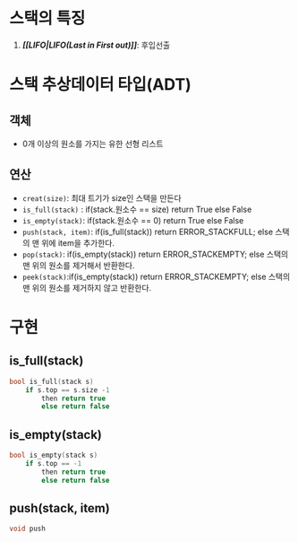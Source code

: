 # 스택의 특징
1. ***[[LIFO|LIFO(Last in First out)]]***: 후입선출
# 스택 추상데이터 타입(ADT)
## 객체
- 0개 이상의 원소를 가지는 유한 선형 리스트
## 연산
- `creat(size)`: 최대 트기가 size인 스택을 만든다
- `is_full(stack)` : if(stack.원소수 == size) return True else False
- `is_empty(stack)`: if(stack.원소수 == 0) return True else False
- `push(stack, item)`: if(is_full(stack)) return ERROR_STACKFULL; else 스택의 맨 위에 item을 추가한다.
- `pop(stack)`: if(is_empty(stack)) return ERROR_STACKEMPTY; else 스택의 맨 위의 원소를 제거해서 반환한다.
- `peek(stack)`:if(is_empty(stack)) return ERROR_STACKEMPTY; else 스택의 맨 위의 원소를 제거하지 않고 반환한다.
# 구현
## is_full(stack)
```c
bool is_full(stack s)	
	if s.top == s.size -1
		then return true
		else return false
```
## is_empty(stack)
```c
bool is_empty(stack s)	
	if s.top == -1
		then return true
		else return false
```
## push(stack, item)
```c
void push
```